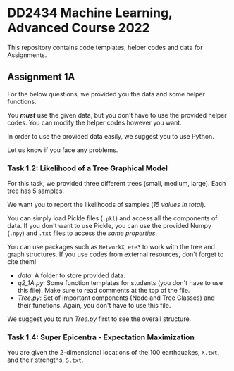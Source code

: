 # DD2434 Machine Learning, Advanced Course 2022
This repository contains code templates, helper codes and data for Assignments.

## Assignment 1A
For the below questions, we provided you the data and some helper functions. 

You **_must_** use the given data, but you don't have to use the provided helper codes. You can modify the helper codes however you want.

In order to use the provided data easily, we suggest you to use Python. 

Let us know if you face any problems.

### Task 1.2: Likelihood of a Tree Graphical Model
For this task, we provided three different trees (small, medium, large). Each tree has 5 samples.

We want you to report the likelihoods of samples (_15 values in total_).

You can simply load Pickle files (`.pkl`) and access all the components of data. 
If you don't want to use Pickle, you can use the provided Numpy (`.npy`) and `.txt` files to access the _same properties_.

You can use packages such as `NetworkX`, `ete3` to work with the tree and graph structures. If you use codes from external resources, don't forget to cite them!

* _data_: A folder to store provided data.
* _q2_1A.py_: Some function templates for students (you don't have to use this file). Make sure to read comments at the top of the file. 
* _Tree.py_: Set of important components (Node and Tree Classes) and their functions. Again, you don't have to use this file.

We suggest you to run _Tree.py_ first to see the overall structure. 

### Task 1.4: Super Epicentra - Expectation Maximization
You are given the 2-dimensional locations of the 100 earthquakes, `X.txt`, and their strengths, `S.txt`.

